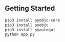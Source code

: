 ## Getting Started

```bash
pip3 install pyobjc-core
pip3 install pyobjc
pip3 install pyautogui
python app.py
```